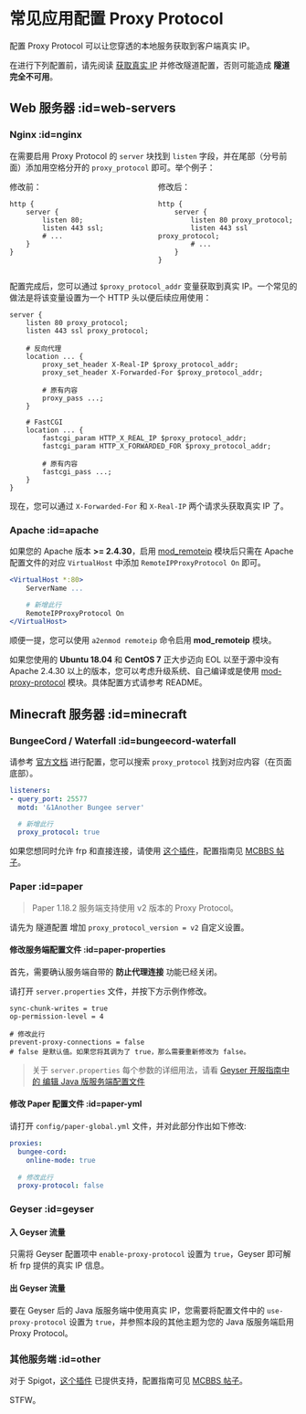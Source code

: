 # 常见应用配置 Proxy Protocol

配置 Proxy Protocol 可以让您穿透的本地服务获取到客户端真实 IP。

在进行下列配置前，请先阅读 [获取真实 IP](/bestpractice/realip#proxy-protocol) 并修改隧道配置，否则可能造成 **隧道完全不可用**。

## Web 服务器 :id=web-servers

### Nginx :id=nginx

在需要启用 Proxy Protocol 的 `server` 块找到 `listen` 字段，并在尾部（分号前面）添加用空格分开的 `proxy_protocol` 即可。举个例子：

<div style="display: flex;overflow: auto">
<div style="flex:1;padding-right: 8px">
修改前：

```nginx
http {
    server {
        listen 80;
        listen 443 ssl;
        # ...
    }
}
```
</div>
<div style="flex:1;padding-left: 8px">
修改后：

```nginx
http {
    server {
        listen 80 proxy_protocol;
        listen 443 ssl proxy_protocol;
        # ...
    }
}
```
</div>
</div>

配置完成后，您可以通过 `$proxy_protocol_addr` 变量获取到真实 IP。一个常见的做法是将该变量设置为一个 HTTP 头以便后续应用使用：

```nginx
server {
    listen 80 proxy_protocol;
    listen 443 ssl proxy_protocol;

    # 反向代理
    location ... {
        proxy_set_header X-Real-IP $proxy_protocol_addr;
        proxy_set_header X-Forwarded-For $proxy_protocol_addr;

        # 原有内容
        proxy_pass ...;
    }

    # FastCGI
    location ... {
        fastcgi_param HTTP_X_REAL_IP $proxy_protocol_addr;
        fastcgi_param HTTP_X_FORWARDED_FOR $proxy_protocol_addr;

        # 原有内容
        fastcgi_pass ...;
    }
}
```

现在，您可以通过 `X-Forwarded-For` 和 `X-Real-IP` 两个请求头获取真实 IP 了。

### Apache :id=apache

如果您的 Apache 版本 **>= 2.4.30**，启用 [mod_remoteip](https://httpd.apache.org/docs/current/mod/mod_remoteip.html#remoteipproxyprotocol) 模块后只需在 Apache 配置文件的对应 `VirtualHost` 中添加 `RemoteIPProxyProtocol On` 即可。

```apache
<VirtualHost *:80>
    ServerName ...

    # 新增此行
    RemoteIPProxyProtocol On
</VirtualHost>
```

顺便一提，您可以使用 `a2enmod remoteip` 命令启用 **mod_remoteip** 模块。

如果您使用的 **Ubuntu 18.04** 和 **CentOS 7** 正大步迈向 EOL 以至于源中没有 Apache 2.4.30 以上的版本，您可以考虑升级系统、自己编译或是使用 [mod-proxy-protocol](https://github.com/roadrunner2/mod-proxy-protocol/) 模块。具体配置方式请参考 README。

## Minecraft 服务器 :id=minecraft

### BungeeCord / Waterfall :id=bungeecord-waterfall

请参考 [官方文档](https://www.spigotmc.org/wiki/bungeecord-configuration-guide/) 进行配置，您可以搜索 `proxy_protocol` 找到对应内容（在页面底部）。

```yaml
listeners:
- query_port: 25577
  motd: '&1Another Bungee server'

  # 新增此行
  proxy_protocol: true
```

如果您想同时允许 frp 和直接连接，请使用 [这个插件](https://github.com/andylizi/bc-haproxy-detector)，配置指南见 [MCBBS 帖子](https://www.mcbbs.net/thread-1111852-1-1.html)。

### Paper :id=paper

> Paper 1.18.2 服务端支持使用 v2 版本的 Proxy Protocol。

请先为 隧道配置 增加 `proxy_protocol_version = v2` 自定义设置。

#### 修改服务端配置文件 :id=paper-properties

首先，需要确认服务端自带的 **防止代理连接** 功能已经关闭。

请打开 `server.properties` 文件，并按下方示例作修改。

```properties
sync-chunk-writes = true
op-permission-level = 4

# 修改此行
prevent-proxy-connections = false
# false 是默认值。如果您将其调为了 true，那么需要重新修改为 false。
```

> 关于 `server.properties` 每个参数的详细用法，请看 [Geyser 开服指南中的 编辑 Java 版服务端配置文件](/offtopic/mc-geyser#编辑配置文件)

#### 修改 Paper 配置文件 :id=paper-yml

请打开 `config/paper-global.yml` 文件，并对此部分作出如下修改:

```yml
proxies:
  bungee-cord:
    online-mode: true
  
  # 修改此行
  proxy-protocol: false
```

### Geyser :id=geyser

#### 入 Geyser 流量

只需将 Geyser 配置项中 `enable-proxy-protocol` 设置为 `true`，Geyser 即可解析 frp 提供的真实 IP 信息。

#### 出 Geyser 流量

要在 Geyser 后的 Java 版服务端中使用真实 IP，您需要将配置文件中的 `use-proxy-protocol` 设置为 `true`，并参照本段的其他主题为您的 Java 版服务端启用 Proxy Protocol。

### 其他服务端 :id=other

对于 Spigot，[这个插件](https://github.com/andylizi/bc-haproxy-detector) 已提供支持，配置指南可见 [MCBBS 帖子](https://www.mcbbs.net/thread-1111852-1-1.html)。

STFW。
